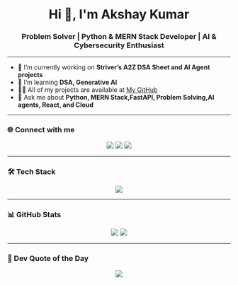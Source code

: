 <h1 align="center">Hi 👋, I'm Akshay Kumar</h1>
<h3 align="center">Problem Solver | Python & MERN Stack Developer | AI & Cybersecurity Enthusiast</h3>

---

- 🔭 I’m currently working on **Striver’s A2Z DSA Sheet and AI Agent projects**
- 🌱 I’m learning **DSA, Generative AI**
- 👨‍💻 All of my projects are available at [My GitHub](https://github.com/n200534)
- 💬 Ask me about **Python, MERN Stack,FastAPI, Problem Solving,AI agents, React, and Cloud**


---

### 🌐 Connect with me
<p align="center">
  <a href="https://www.linkedin.com/in/amavarapu-akshay-kumar/" target="_blank"><img src="https://img.shields.io/badge/LinkedIn-blue?style=for-the-badge&logo=linkedin" /></a>
  <a href="mailto:amavarapuakshaykumar@gmail.com" target="_blank"><img src="https://img.shields.io/badge/Gmail-D14836?style=for-the-badge&logo=gmail&logoColor=white" /></a>
  <a href="https://github.com/n200534" target="_blank"><img src="https://img.shields.io/badge/GitHub-100000?style=for-the-badge&logo=github&logoColor=white" /></a>
</p>

---

### 🛠️ Tech Stack
<p align="center">
  <img src="https://skillicons.dev/icons?i=python,fastapi,react,nextjs,html,css,javascript,tailwind,docker,git,github,vscode,linux,nodejs,expressjs,mongodb,sql,npm," />
</p>

---

### 📊 GitHub Stats
<p align="center">
  <img src="https://github-readme-stats.vercel.app/api?username=n200534&show_icons=true&theme=radical" />
  <img src="https://github-readme-streak-stats.herokuapp.com/?user=n200534&theme=radical" />
</p>

---

### 💬 Dev Quote of the Day
<p align="center">
  <img src="https://quotes-github-readme.vercel.app/api?type=horizontal&theme=radical" />
</p>
